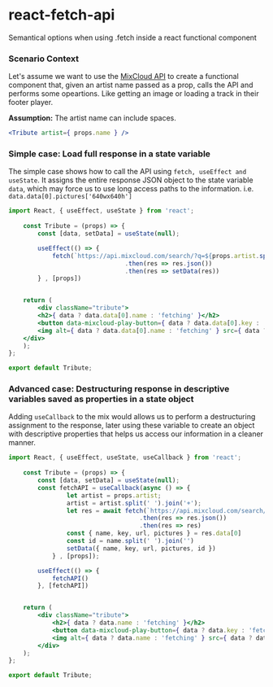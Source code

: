 # react-fetch-api
Semantical options when using .fetch inside a react functional component

### Scenario Context
Let's assume we want to use the [MixCloud API](https://www.mixcloud.com/developers/) to create a functional component that, given an artist name passed as a prop, calls the API and performs some opeartions. Like getting an image or loading a track in their footer player.

__Assumption:__ The artist name can include spaces.
```jsx
<Tribute artist={ props.name } />
```

### Simple case: Load full response in a state variable

The simple case shows how to call the API using ```fetch, useEffect and useState```. It assigns the entire response JSON object to the state variable ```data```, which may force us to use long access paths to the information. i.e. ```data.data[0].pictures['640wx640h']```

```jsx
import React, { useEffect, useState } from 'react';
    
    const Tribute = (props) => {
        const [data, setData] = useState(null);

        useEffect(() => {
            fetch(`https://api.mixcloud.com/search/?q=${props.artist.split(' ').join('+')}&type=cloudcast`)
                                .then(res => res.json())
                                .then(res => setData(res))
        } , [props])


    return (
        <div className="tribute">
        <h2>{ data ? data.data[0].name : 'fetching' }</h2>
        <button data-mixcloud-play-button={ data ? data.data[0].key : 'fetching' } >{ data ? "▶ Play" + data.data[0].name : 'fetching' }</button>
        <img alt={ data ? data.data[0].name : 'fetching' } src={ data ? data.data[0].pictures['640wx640h'] : 'fetching' }></img>
    </div>
    );
};

export default Tribute;
```

### Advanced case: Destructuring response in descriptive variables saved as properties in a state object
Adding ```useCallback``` to the mix would allows us to perform a destructuring assignment to the response, later using these variable to create an object with descriptive properties that helps us access our information in a cleaner manner.
```jsx
import React, { useEffect, useState, useCallback } from 'react';
    
    const Tribute = (props) => {
        const [data, setData] = useState(null);
        const fetchAPI = useCallback(async () => {
                let artist = props.artist;
                artist = artist.split(' ').join('+');
                let res = await fetch(`https://api.mixcloud.com/search/?q=${artist}&type=cloudcast`)
                                    .then(res => res.json())
                                    .then(res => res)
                const { name, key, url, pictures } = res.data[0]
                const id = name.split(' ').join('')
                setData({ name, key, url, pictures, id })
            } , [props]);

        useEffect(() => {
            fetchAPI()
        }, [fetchAPI])


    return (
        <div className="tribute">
            <h2>{ data ? data.name : 'fetching' }</h2>
            <button data-mixcloud-play-button={ data ? data.key : 'fetching' } >{ data ? "▶ Play" + data.name : 'fetching' }</button>
            <img alt={ data ? data.name : 'fetching' } src={ data ? data.pictures['640wx640h'] : 'fetching' }></img>
        </div>
    );
};

export default Tribute;
```
